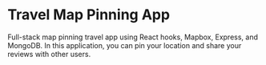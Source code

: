 # Travel Map Pinning App

Full-stack map pinning travel app using React hooks, Mapbox, Express, and MongoDB.
In this application, you can pin your location and share your reviews with other users.
